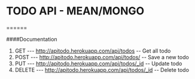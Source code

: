 # TODO API - MEAN/MONGO
======

####Documentation
1. GET    ---   http://apitodo.herokuapp.com/api/todos       -- Get all todo
2. POST   ---   http://apitodo.herokuapp.com/api/todos/      -- Save a new todo
3. PUT    ---   http://apitodo.herokuapp.com/api/todos/_id   -- Update todo
4. DELETE ---   http://apitodo.herokuapp.com/api/todos/_id   -- Delete todo



